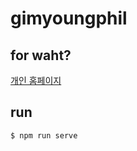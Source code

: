 # gimyoungphil

## for waht?
[개인 홈페이지](https://gimyoungphil.github.io/)

## run
```sh
$ npm run serve
```

